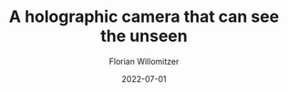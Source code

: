 ---
weight: 10
title: A holographic camera that can see the unseen 
author: Florian Willomitzer
location: TEDx Nuremberg, Germany

date: '2022-07-01'
summary: ''
image:
  preview-only: true
external_link: https://www.youtube.com/watch?v=yf6NgZcit28
---